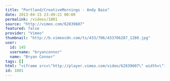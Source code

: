 ```yaml
---
title: "Portland/CreativeMornings - Andy Baio"
date: 2013-04-15 23:49:21 00:00
permalink: /videos/1801
source: "http://vimeo.com/62839607"
featured: false
provider: "Vimeo"
thumbnail: "http://b.vimeocdn.com/ts/433/706/433706287_1280.jpg"
user:
  id: 145
  username: "bryanconnor"
  name: "Bryan Connor"
tags: []
html: "<iframe src=\"http://player.vimeo.com/video/62839607\" width=\"1280\" height=\"720\" frameborder=\"0\" webkitAllowFullScreen mozallowfullscreen allowFullScreen></iframe>"
id: 1801
---
```


